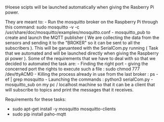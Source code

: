 tHoese scipts will be launched automatically when giving the Rasberry Pi power.
  
  They are meant to:
    - Run the mosquitto broker on the Raspberry Pi through this command:
             sudo mosquitto -v -c /usr/share/doc/mosquitto/examples/mosquitto.conf
    - mosquitto_pub to create and launch the MQTT publisher ( We are collecting the data from the sensors and sending it to the "BROKER" so it can be sent to all the subscribers ).
      This will be garuanteed with the SerialCom.py running ( Task that we automated and will be launched directly when giving the Raspberry pi power ).
      Some of the requirements that we have to deal with so that we decided to automated the task are:
           - Finding the right port
           - giving the concerned port the rights to execute such a file : sudo chmod 777 /dev/ttyACM0
           - Killing the process already in use from the last broker : ps -ef | grep mosquitto
           - Launching the commands : python3 serialCom.py
    - mosquitto_sub on my pc / localhost machine so that it can be a client that will subscribe to topics and print the messages that it receives.
             
 Requirements for these tasks:
   - sudo apt-get install -y mosquitto mosquitto-clients
   - sudo pip install paho-mqtt
